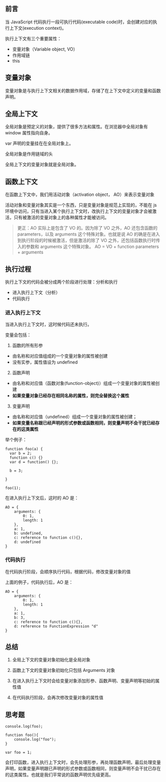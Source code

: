 ## 前言

当 JavaScript 代码执行一段可执行代码(executable code)时，会创建对应的执行上下文(execution context)。

执行上下文有三个重要属性：

- 变量对象（Variable object, VO）
- 作用域链
- this

## 变量对象

变量对象是与执行上下文相关的数据作用域，存储了在上下文中定义的变量和函数声明。

## 全局上下文

全局对象是预定义的对象，提供了很多方法和属性。在浏览器中全局对象有 window 属性指向自身。

var 声明的变量挂在在全局对象上。

全局对象是作用链域的头

全局上下文的变量对象就是全局对象。

## 函数上下文

在函数上下文中，我们用活动对象（activation object， AO）来表示变量对象

活动对象和变量对象其实是一个东西，只是变量对象是规范上实现的，不能在 js 环境中访问，只有当进入某个执行上下文时，改执行上下文的变量对象才会被激活，只有被激活的变量对象上的各种属性才能被访问。

> 更正：AO 实际上是包含了 VO 的。因为除了 VO 之外，AO 还包含函数的 parameters，以及 arguments 这个特殊对象。也就是说 AO 的确是在进入到执行阶段的时候被激活，但是激活的除了 VO 之外，还包括函数执行时传入的参数和 arguments 这个特殊对象。
> AO = VO + function parameters + arguments

## 执行过程

执行上下文的代码会被分成两个阶段进行处理：分析和执行

- 进入执行上下文（分析）
- 代码执行

### 进入执行上下文

当进入执行上下文时，这时候代码还未执行。

变量会包括：

1. 函数的所有形参

- 由名称和对应值组成的一个变量对象的属性被创建
- 没有实参，属性值设为 undefined

2. 函数声明

- 由名称和对应值（函数对象(function-object)）组成一个变量对象的属性被创建
- **如果变量对象已经存在相同名称的属性，则完全替换这个属性**

3. 变量声明

- 由名称和对应值（undefined）组成一个变量对象的属性被创建；
- **如果变量名称跟已经声明的形式参数或函数相同，则变量声明不会干扰已经存在的这类属性**

举个例子：

```
function foo(a) {
  var b = 2;
  function c() {}
  var d = function() {};

  b = 3;

}

foo(1);
```

在进入执行上下文后，这时的 AO 是：

```
AO = {
    arguments: {
        0: 1,
        length: 1
    },
    a: 1,
    b: undefined,
    c: reference to function c(){},
    d: undefined
}
```

### 代码执行

在代码执行阶段，会顺序执行代码，根据代码，修改变量对象的值

上面的例子，代码执行后，AO 是：

```
AO = {
    arguments: {
        0: 1,
        length: 1
    },
    a: 1,
    b: 3,
    c: reference to function c(){},
    d: reference to FunctionExpression "d"
}
```

## 总结

1. 全局上下文的变量对象初始化是全局对象

2. 函数上下文的变量对象初始化只包括 Arguments 对象

3. 在进入执行上下文时会给变量对象添加形参、函数声明、变量声明等初始的属性值

4. 在代码执行阶段，会再次修改变量对象的属性值

## 思考题

```
console.log(foo);

function foo(){
    console.log("foo");
}

var foo = 1;
```

会打印函数，进入执行上下文时，会先处理形参，再处理函数声明，最后处理变量声明，如果变量声明跟已声明的形式参数或函数相同，则变量声明不会干扰已存在的这类属性。也就是我们平常说的函数声明优先级更高。
